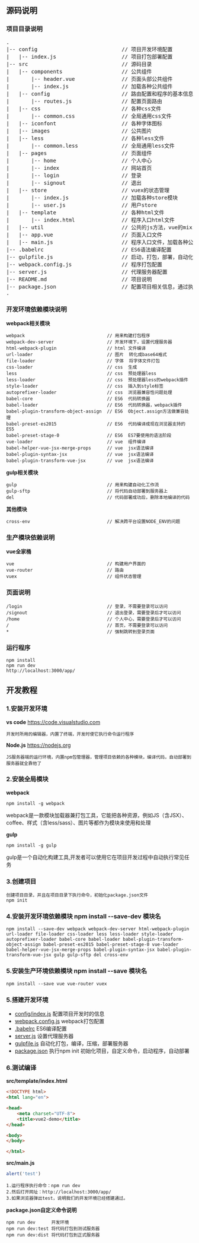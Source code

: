 ## 源码说明
### 项目目录说明
<pre>
.
|-- config                           // 项目开发环境配置
|   |-- index.js                     // 项目打包部署配置
|-- src                              // 源码目录
|   |-- components                   // 公共组件
|       |-- header.vue               // 页面头部公共组件
|       |-- index.js                 // 加载各种公共组件
|   |-- config                       // 路由配置和程序的基本信息配置
|       |-- routes.js                // 配置页面路由
|   |-- css                          // 各种css文件
|       |-- common.css               // 全局通用css文件
|   |-- iconfont                     // 各种字体图标
|   |-- images                       // 公共图片
|   |-- less                         // 各种less文件
|       |-- common.less              // 全局通用less文件
|   |-- pages                        // 页面组件
|       |-- home                     // 个人中心
|       |-- index                    // 网站首页
|       |-- login                    // 登录
|       |-- signout                  // 退出
|   |-- store                        // vuex的状态管理
|       |-- index.js                 // 加载各种store模块
|       |-- user.js                  // 用户store
|   |-- template                     // 各种html文件
|       |-- index.html               // 程序入口html文件
|   |-- util                         // 公共的js方法，vue的mixin混合
|   |-- app.vue                      // 页面入口文件
|   |-- main.js                      // 程序入口文件，加载各种公共组件
|-- .babelrc                         // ES6语法编译配置
|-- gulpfile.js                      // 启动，打包，部署，自动化构建
|-- webpack.config.js                // 程序打包配置
|-- server.js                        // 代理服务器配置
|-- README.md                        // 项目说明
|-- package.json                     // 配置项目相关信息，通过执行 npm init 命令创建
.
</pre>

### 开发环境依赖模块说明
**webpack相关模块**
```
webpack                               // 用来构建打包程序
webpack-dev-server                    // 开发环境下，设置代理服务器
html-webpack-plugin                   // html 文件编译
url-loader                            // 图片  转化成base64格式
file-loader                           // 字体  将字体文件打包
css-loader                            // css  生成
less                                  // css  预处理器less
less-loader                           // css  预处理器less的webpack插件
style-loader                          // css  插入到style标签
autoprefixer-loader                   // css  浏览器兼容性问题处理
babel-core                            // ES6  代码转换器
babel-loader                          // ES6  代码转换器，webpack插件
babel-plugin-transform-object-assign  // ES6  Object.assign方法做兼容处理
babel-preset-es2015                   // ES6  代码编译成现在浏览器支持的ES5
babel-preset-stage-0                  // ES6  ES7要使用的语法阶段
vue-loader                            // vue  组件编译
babel-helper-vue-jsx-merge-props      // vue  jsx语法编译
babel-plugin-syntax-jsx               // vue  jsx语法编译
babel-plugin-transform-vue-jsx        // vue  jsx语法编译
```

**gulp相关模块**
```
gulp                                  // 用来构建自动化工作流
gulp-sftp                             // 将代码自动部署到服务器上
del                                   // 代码部署成功后，删除本地编译的代码
```
**其他模块**
```
cross-env                             // 解决跨平台设置NODE_ENV的问题
```
### 生产模块依赖说明
**vue全家桶**
```
vue                                   // 构建用户界面的
vue-router                            // 路由
vuex                                  // 组件状态管理
```

### 页面说明
```
/login                                // 登录，不需要登录可以访问
/signout                              // 退出登录，需要登录后才可以访问
/home                                 // 个人中心，需要登录后才可以访问
/                                     // 首页，不需要登录可以访问
*                                     // 强制跳转到登录页面
```

### 运行程序 
```
npm install
npm run dev
http://localhost:3000/app/
```

## 开发教程


### 1.安装开发环境
**vs code** https://code.visualstudio.com 
```
开发时所用的编辑器，内置了终端，开发时使它执行命令运行程序
```
**Node.js** https://nodejs.org 
```
JS服务器端的运行环境，内置npm包管理器，管理项目依赖的各种模块，编译代码，自动部署到服务器就全靠他了
```

### 2.安装全局模块
**webpack** 
```
npm install -g webpack
```
webpack是一款模块加载器兼打包工具，它能把各种资源，例如JS（含JSX）、coffee、样式（含less/sass）、图片等都作为模块来使用和处理


**gulp**
```
npm install -g gulp
```
 gulp是一个自动化构建工具,开发者可以使用它在项目开发过程中自动执行常见任务

### 3.创建项目
```
创建项目目录，并且在项目目录下执行命令，初始化package.json文件
npm init
```

### 4.安装开发环境依赖模块 npm install --save-dev 模块名
``` 
npm install --save-dev webpack webpack-dev-server html-webpack-plugin url-loader file-loader css-loader less less-loader style-loader autoprefixer-loader babel-core babel-loader babel-plugin-transform-object-assign babel-preset-es2015 babel-preset-stage-0 vue-loader babel-helper-vue-jsx-merge-props babel-plugin-syntax-jsx babel-plugin-transform-vue-jsx gulp gulp-sftp del cross-env
```
### 5.安装生产环境依赖模块 npm install --save 模块名
``` 
npm install --save vue vue-router vuex
```

### 5.搭建开发环境
+ [config/index.js](config/index.js)       配置项目开发时的信息
+ [webpack.config.js](webpack.config.js)   webpack打包配置
+ [.babelrc](.babelrc)                     ES6编译配置
+ [server.js](server.js)                   设置代理服务器
+ [gulpfile.js](gulpfile.js)               自动化打包，编译，压缩，部署服务器
+ [package.json](package.json)             执行npm init 初始化项目，自定义命令，启动程序，自动部署

### 6.测试编译
**src/template/index.html**
```html
<!DOCTYPE html>
<html lang="en">

<head>
	<meta charset="UTF-8">
	<title>vue2-demo</title>
</head>

<body>
</body>

</html>
```
**src/main.js**
```javascript
alert('test')
```
```
1.运行程序执行命令：npm run dev
2.然后打开网址：http://localhost:3000/app/
3.如果浏览器弹出test，说明我们的开发环境已经搭建通过。
```
**package.json自定义命令说明**
```
npm run dev      开发环境
npm run dev:test 将代码打包到测试服务器
npm run dev:dist 将代码打包到正式服务器
```

